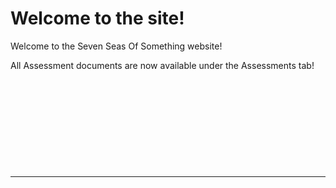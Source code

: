 # Welcome to the site! 


Welcome to the Seven Seas Of Something website! 


All Assessment documents are now available under the Assessments tab!





&nbsp;

&nbsp;

&nbsp;

&nbsp;

&nbsp;

___



